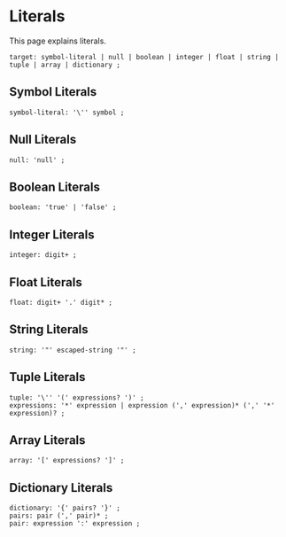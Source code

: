# Literals

This page explains literals.

    target: symbol-literal | null | boolean | integer | float | string | tuple | array | dictionary ;


## Symbol Literals

    symbol-literal: '\'' symbol ;


## Null Literals

    null: 'null' ;


## Boolean Literals

    boolean: 'true' | 'false' ;


## Integer Literals

    integer: digit+ ;


## Float Literals

    float: digit+ '.' digit* ;


## String Literals

    string: '"' escaped-string '"' ;


## Tuple Literals

    tuple: '\'' '(' expressions? ')' ;
    expressions: '*' expression | expression (',' expression)* (',' '*' expression)? ;


## Array Literals

    array: '[' expressions? ']' ;


## Dictionary Literals

    dictionary: '{' pairs? '}' ;
    pairs: pair (',' pair)* ;
    pair: expression ':' expression ;
